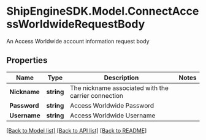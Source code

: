 # ShipEngineSDK.Model.ConnectAccessWorldwideRequestBody
An Access Worldwide account information request body

## Properties

Name | Type | Description | Notes
------------ | ------------- | ------------- | -------------
**Nickname** | **string** | The nickname associated with the carrier connection | 
**Password** | **string** | Access Worldwide Password | 
**Username** | **string** | Access Worldwide Username | 

[[Back to Model list]](../../README.md#documentation-for-models) [[Back to API list]](../../README.md#documentation-for-api-endpoints) [[Back to README]](../../README.md)

